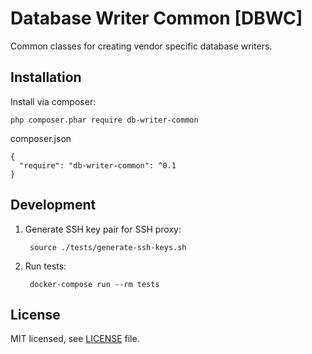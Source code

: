 # Database Writer Common [DBWC]

Common classes for creating vendor specific database writers.

## Installation
Install via composer:

    php composer.phar require db-writer-common

composer.json

    {
      "require": "db-writer-common": ^0.1
    }

## Development

1. Generate SSH key pair for SSH proxy:

        source ./tests/generate-ssh-keys.sh
    
2. Run tests:

        docker-compose run --rm tests
    

    
## License

MIT licensed, see [LICENSE](./LICENSE) file.
